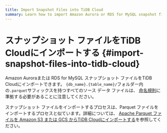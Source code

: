 ```yaml
---
title: Import Snapshot Files into TiDB Cloud
summary: Learn how to import Amazon Aurora or RDS for MySQL snapshot files into TiDB Cloud.
---
```


# スナップショット ファイルをTiDB Cloudにインポートする {#import-snapshot-files-into-tidb-cloud}

Amazon Auroraまたは RDS for MySQL スナップショット ファイルをTiDB Cloudにインポートできます。 `{db_name}.{table_name}/`フォルダー内の`.parquet`サフィックスを持つすべてのソース データ ファイルは、 [命名規則](/tidb-cloud/naming-conventions-for-data-import.md)に準拠する必要があることに注意してください。

スナップショット ファイルをインポートするプロセスは、Parquet ファイルをインポートするプロセスと似ています。詳細については、 [Apache Parquet ファイルを Amazon S3 または GCS からTiDB Cloudにインポートする](/tidb-cloud/import-parquet-files.md)を参照してください。
